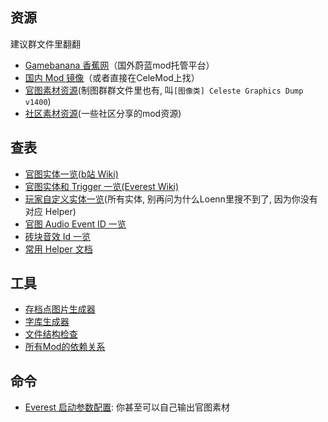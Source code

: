 ## 资源

建议群文件里翻翻

* [Gamebanana 香蕉网](https://gamebanana.com/mods/cats/6800)（国外蔚蓝mod托管平台）
* [国内 Mod 镜像](https://celeste.weg.fan/)（或者直接在CeleMod上找）
* [官图素材资源](https://drive.google.com/open?id=1ITwCI2uJ7YflAG0OwBR4uOUEJBjwTCet)(制图群群文件里也有, 叫`[图像类] Celeste Graphics Dump v1400`)
* [社区素材资源](https://drive.google.com/drive/folders/1-Bb2gaw_7Qf0ITbEC-sQDbOugUJ9h1HE?usp=sharing)(一些社区分享的mod资源)

## 查表
* [官图实体一览(b站 Wiki)](https://wiki.biligame.com/celeste/%E5%AE%9E%E4%BD%93/%E5%AE%98%E5%9B%BE%E5%AE%9E%E4%BD%93)
* [官图实体和 Trigger 一览(Everest Wiki)](https://github.com/EverestAPI/Resources/wiki/Entity-and-Trigger-Documentation)
* [玩家自定义实体一览](https://maddie480.ovh/celeste/custom-entity-catalog)(所有实体, 别再问为什么Loenn里搜不到了, 因为你没有对应 Helper)
* [官图 Audio Event ID 一览](https://github.com/EverestAPI/Resources/wiki/Audio-ID-Dump)
* [砖块音效 Id 一览](./xml/tile_sounds.md)
* [常用 Helper 文档](https://github.com/EverestAPI/Resources/wiki/Helper-Manuals)

## 工具
* [存档点图片生成器](http://postcard.leo60228.space/mask/)
* [字库生成器](https://maddie480.ovh/celeste/font-generator)
* [文件结构检查](https://maddie480.ovh/celeste/mod-structure-verifier)
* [所有Mod的依赖关系](https://maddie480.ovh/celeste/mod_dependency_graph.yaml)

## 命令

* [Everest 启动参数配置](https://github.com/EverestAPI/Resources/wiki/Command-Line-Arguments): 你甚至可以自己输出官图素材